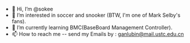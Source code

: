 - 👋 Hi, I’m @sokee
- 👀 I’m interested in soccer and snooker (BTW, I'm one of Mark Selby's fans).
- 🌱 I’m currently learning BMC(BaseBoard Management Controller).
- 📫 How to reach me -- send my Emails by : ganlubin@mail.ustc.edu.cn

<!---
ganlubin/ganlubin is a ✨ special ✨ repository because its `README.md` (this file) appears on your GitHub profile.
You can click the Preview link to take a look at your changes.
--->
